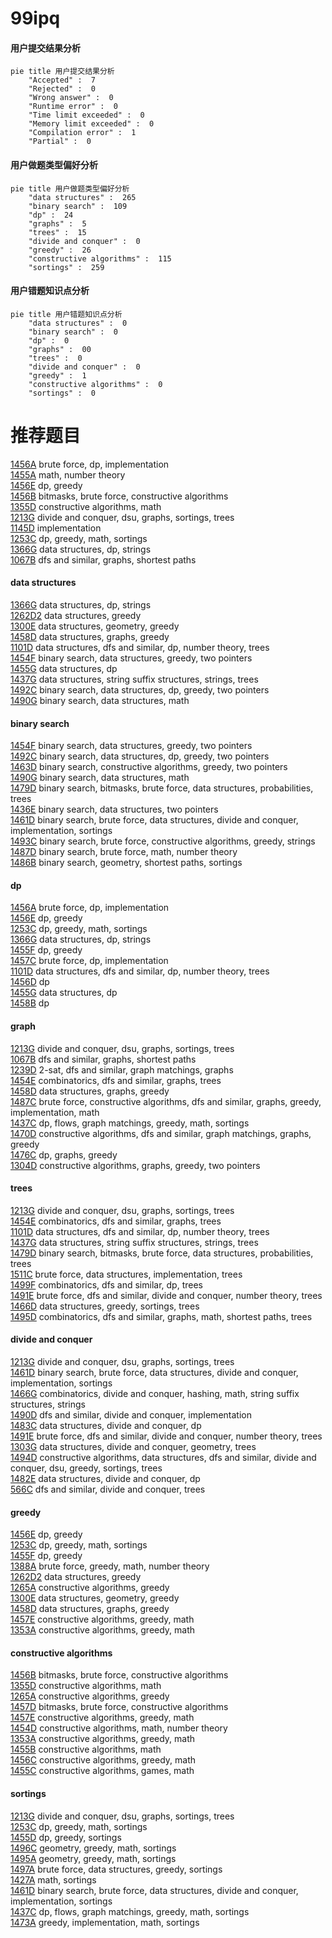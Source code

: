 # 99ipq
<!-- tabs:start -->
#### **用户提交结果分析**

```mermaid
pie title 用户提交结果分析
    "Accepted" :  7
    "Rejected" :  0
    "Wrong answer" :  0
    "Runtime error" :  0
    "Time limit exceeded" :  0
    "Memory limit exceeded" :  0
    "Compilation error" :  1
    "Partial" :  0
```
#### **用户做题类型偏好分析**

```mermaid
pie title 用户做题类型偏好分析
    "data structures" :  265
    "binary search" :  109
    "dp" :  24
    "graphs" :  5
    "trees" :  15
    "divide and conquer" :  0
    "greedy" :  26
    "constructive algorithms" :  115
    "sortings" :  259
```
#### **用户错题知识点分析**

```mermaid
pie title 用户错题知识点分析
    "data structures" :  0
    "binary search" :  0
    "dp" :  0
    "graphs" :  00
    "trees" :  0
    "divide and conquer" :  0
    "greedy" :  1
    "constructive algorithms" :  0
    "sortings" :  0
```
<!-- tabs:end -->
# 推荐题目
[1456A](https://codeforces.com/contest/1456/problem/A)		brute force,
                        dp,
                        implementation		  
[1455A](http://codeforces.com/problemset/problem/1455/A)		math,
                        number theory		  
[1456E](http://codeforces.com/problemset/problem/1456/E)		dp,
                        greedy		  
[1456B](https://codeforces.com/contest/1456/problem/B)		bitmasks,
                        brute force,
                        constructive algorithms		  
[1355D](http://codeforces.com/problemset/problem/1355/D)		constructive algorithms,
                        math		  
[1213G](http://codeforces.com/problemset/problem/1213/G)		divide and conquer,
                        dsu,
                        graphs,
                        sortings,
                        trees		  
[1145D](http://codeforces.com/problemset/problem/1145/D)		implementation		  
[1253C](http://codeforces.com/problemset/problem/1253/C)		dp,
                        greedy,
                        math,
                        sortings		  
[1366G](http://codeforces.com/problemset/problem/1366/G)		data structures,
                        dp,
                        strings		  
[1067B](http://codeforces.com/problemset/problem/1067/B)		dfs and similar,
                        graphs,
                        shortest paths		  
<!-- tabs:start -->
#### **data structures**
[1366G](http://codeforces.com/problemset/problem/1366/G)		data structures,
                        dp,
                        strings		  
[1262D2](https://codeforces.com/contest/1262/problem/D2)		data structures,
                        greedy		  
[1300E](https://codeforces.com/contest/1300/problem/E)		data structures,
                        geometry,
                        greedy		  
[1458D](http://codeforces.com/problemset/problem/1458/D)		data structures,
                        graphs,
                        greedy		  
[1101D](http://codeforces.com/problemset/problem/1101/D)		data structures,
                        dfs and similar,
                        dp,
                        number theory,
                        trees		  
[1454F](http://codeforces.com/problemset/problem/1454/F)		binary search,
                        data structures,
                        greedy,
                        two pointers		  
[1455G](http://codeforces.com/problemset/problem/1455/G)		data structures,
                        dp		  
[1437G](http://codeforces.com/problemset/problem/1437/G)		data structures,
                        string suffix structures,
                        strings,
                        trees		  
[1492C](http://codeforces.com/problemset/problem/1492/C)		binary search,
                        data structures,
                        dp,
                        greedy,
                        two pointers		  
[1490G](http://codeforces.com/problemset/problem/1490/G)		binary search,
                        data structures,
                        math		  
#### **binary search**
[1454F](http://codeforces.com/problemset/problem/1454/F)		binary search,
                        data structures,
                        greedy,
                        two pointers		  
[1492C](http://codeforces.com/problemset/problem/1492/C)		binary search,
                        data structures,
                        dp,
                        greedy,
                        two pointers		  
[1463D](http://codeforces.com/problemset/problem/1463/D)		binary search,
                        constructive algorithms,
                        greedy,
                        two pointers		  
[1490G](http://codeforces.com/problemset/problem/1490/G)		binary search,
                        data structures,
                        math		  
[1479D](http://codeforces.com/problemset/problem/1479/D)		binary search,
                        bitmasks,
                        brute force,
                        data structures,
                        probabilities,
                        trees		  
[1436E](http://codeforces.com/problemset/problem/1436/E)		binary search,
                        data structures,
                        two pointers		  
[1461D](http://codeforces.com/problemset/problem/1461/D)		binary search,
                        brute force,
                        data structures,
                        divide and conquer,
                        implementation,
                        sortings		  
[1493C](http://codeforces.com/problemset/problem/1493/C)		binary search,
                        brute force,
                        constructive algorithms,
                        greedy,
                        strings		  
[1487D](http://codeforces.com/problemset/problem/1487/D)		binary search,
                        brute force,
                        math,
                        number theory		  
[1486B](http://codeforces.com/problemset/problem/1486/B)		binary search,
                        geometry,
                        shortest paths,
                        sortings		  
#### **dp**
[1456A](https://codeforces.com/contest/1456/problem/A)		brute force,
                        dp,
                        implementation		  
[1456E](http://codeforces.com/problemset/problem/1456/E)		dp,
                        greedy		  
[1253C](http://codeforces.com/problemset/problem/1253/C)		dp,
                        greedy,
                        math,
                        sortings		  
[1366G](http://codeforces.com/problemset/problem/1366/G)		data structures,
                        dp,
                        strings		  
[1455F](http://codeforces.com/problemset/problem/1455/F)		dp,
                        greedy		  
[1457C](https://codeforces.com/contest/1457/problem/C)		brute force,
                        dp,
                        implementation		  
[1101D](http://codeforces.com/problemset/problem/1101/D)		data structures,
                        dfs and similar,
                        dp,
                        number theory,
                        trees		  
[1456D](https://codeforces.com/contest/1456/problem/D)		dp		  
[1455G](http://codeforces.com/problemset/problem/1455/G)		data structures,
                        dp		  
[1458B](http://codeforces.com/problemset/problem/1458/B)		dp		  
#### **graph**
[1213G](http://codeforces.com/problemset/problem/1213/G)		divide and conquer,
                        dsu,
                        graphs,
                        sortings,
                        trees		  
[1067B](http://codeforces.com/problemset/problem/1067/B)		dfs and similar,
                        graphs,
                        shortest paths		  
[1239D](http://codeforces.com/problemset/problem/1239/D)		2-sat,
                        dfs and similar,
                        graph matchings,
                        graphs		  
[1454E](http://codeforces.com/problemset/problem/1454/E)		combinatorics,
                        dfs and similar,
                        graphs,
                        trees		  
[1458D](http://codeforces.com/problemset/problem/1458/D)		data structures,
                        graphs,
                        greedy		  
[1487C](http://codeforces.com/problemset/problem/1487/C)		brute force,
                        constructive algorithms,
                        dfs and similar,
                        graphs,
                        greedy,
                        implementation,
                        math		  
[1437C](http://codeforces.com/problemset/problem/1437/C)		dp,
                        flows,
                        graph matchings,
                        greedy,
                        math,
                        sortings		  
[1470D](http://codeforces.com/problemset/problem/1470/D)		constructive algorithms,
                        dfs and similar,
                        graph matchings,
                        graphs,
                        greedy		  
[1476C](http://codeforces.com/problemset/problem/1476/C)		dp,
                        graphs,
                        greedy		  
[1304D](http://codeforces.com/problemset/problem/1304/D)		constructive algorithms,
                        graphs,
                        greedy,
                        two pointers		  
#### **trees**
[1213G](http://codeforces.com/problemset/problem/1213/G)		divide and conquer,
                        dsu,
                        graphs,
                        sortings,
                        trees		  
[1454E](http://codeforces.com/problemset/problem/1454/E)		combinatorics,
                        dfs and similar,
                        graphs,
                        trees		  
[1101D](http://codeforces.com/problemset/problem/1101/D)		data structures,
                        dfs and similar,
                        dp,
                        number theory,
                        trees		  
[1437G](http://codeforces.com/problemset/problem/1437/G)		data structures,
                        string suffix structures,
                        strings,
                        trees		  
[1479D](http://codeforces.com/problemset/problem/1479/D)		binary search,
                        bitmasks,
                        brute force,
                        data structures,
                        probabilities,
                        trees		  
[1511C](http://codeforces.com/problemset/problem/1511/C)		brute force,
                        data structures,
                        implementation,
                        trees		  
[1499F](http://codeforces.com/problemset/problem/1499/F)		combinatorics,
                        dfs and similar,
                        dp,
                        trees		  
[1491E](http://codeforces.com/problemset/problem/1491/E)		brute force,
                        dfs and similar,
                        divide and conquer,
                        number theory,
                        trees		  
[1466D](http://codeforces.com/problemset/problem/1466/D)		data structures,
                        greedy,
                        sortings,
                        trees		  
[1495D](http://codeforces.com/problemset/problem/1495/D)		combinatorics,
                        dfs and similar,
                        graphs,
                        math,
                        shortest paths,
                        trees		  
#### **divide and conquer**
[1213G](http://codeforces.com/problemset/problem/1213/G)		divide and conquer,
                        dsu,
                        graphs,
                        sortings,
                        trees		  
[1461D](http://codeforces.com/problemset/problem/1461/D)		binary search,
                        brute force,
                        data structures,
                        divide and conquer,
                        implementation,
                        sortings		  
[1466G](http://codeforces.com/problemset/problem/1466/G)		combinatorics,
                        divide and conquer,
                        hashing,
                        math,
                        string suffix structures,
                        strings		  
[1490D](http://codeforces.com/problemset/problem/1490/D)		dfs and similar,
                        divide and conquer,
                        implementation		  
[1483C](https://codeforces.com/contest/1483/problem/C)		data structures,
                        divide and conquer,
                        dp		  
[1491E](http://codeforces.com/problemset/problem/1491/E)		brute force,
                        dfs and similar,
                        divide and conquer,
                        number theory,
                        trees		  
[1303G](http://codeforces.com/problemset/problem/1303/G)		data structures,
                        divide and conquer,
                        geometry,
                        trees		  
[1494D](http://codeforces.com/problemset/problem/1494/D)		constructive algorithms,
                        data structures,
                        dfs and similar,
                        divide and conquer,
                        dsu,
                        greedy,
                        sortings,
                        trees		  
[1482E](http://codeforces.com/problemset/problem/1482/E)		data structures,
                        divide and conquer,
                        dp		  
[566C](http://codeforces.com/problemset/problem/566/C)		dfs and similar,
                        divide and conquer,
                        trees		  
#### **greedy**
[1456E](http://codeforces.com/problemset/problem/1456/E)		dp,
                        greedy		  
[1253C](http://codeforces.com/problemset/problem/1253/C)		dp,
                        greedy,
                        math,
                        sortings		  
[1455F](http://codeforces.com/problemset/problem/1455/F)		dp,
                        greedy		  
[1388A](http://codeforces.com/problemset/problem/1388/A)		brute force,
                        greedy,
                        math,
                        number theory		  
[1262D2](https://codeforces.com/contest/1262/problem/D2)		data structures,
                        greedy		  
[1265A](http://codeforces.com/problemset/problem/1265/A)		constructive algorithms,
                        greedy		  
[1300E](https://codeforces.com/contest/1300/problem/E)		data structures,
                        geometry,
                        greedy		  
[1458D](http://codeforces.com/problemset/problem/1458/D)		data structures,
                        graphs,
                        greedy		  
[1457E](https://codeforces.com/contest/1457/problem/E)		constructive algorithms,
                        greedy,
                        math		  
[1353A](http://codeforces.com/problemset/problem/1353/A)		constructive algorithms,
                        greedy,
                        math		  
#### **constructive algorithms**
[1456B](https://codeforces.com/contest/1456/problem/B)		bitmasks,
                        brute force,
                        constructive algorithms		  
[1355D](http://codeforces.com/problemset/problem/1355/D)		constructive algorithms,
                        math		  
[1265A](http://codeforces.com/problemset/problem/1265/A)		constructive algorithms,
                        greedy		  
[1457D](https://codeforces.com/contest/1457/problem/D)		bitmasks,
                        brute force,
                        constructive algorithms		  
[1457E](https://codeforces.com/contest/1457/problem/E)		constructive algorithms,
                        greedy,
                        math		  
[1454D](http://codeforces.com/problemset/problem/1454/D)		constructive algorithms,
                        math,
                        number theory		  
[1353A](http://codeforces.com/problemset/problem/1353/A)		constructive algorithms,
                        greedy,
                        math		  
[1455B](http://codeforces.com/problemset/problem/1455/B)		constructive algorithms,
                        math		  
[1456C](https://codeforces.com/contest/1456/problem/C)		constructive algorithms,
                        greedy,
                        math		  
[1455C](http://codeforces.com/problemset/problem/1455/C)		constructive algorithms,
                        games,
                        math		  
#### **sortings**
[1213G](http://codeforces.com/problemset/problem/1213/G)		divide and conquer,
                        dsu,
                        graphs,
                        sortings,
                        trees		  
[1253C](http://codeforces.com/problemset/problem/1253/C)		dp,
                        greedy,
                        math,
                        sortings		  
[1455D](http://codeforces.com/problemset/problem/1455/D)		dp,
                        greedy,
                        sortings		  
[1496C](https://codeforces.com/contest/1496/problem/C)		geometry,
                        greedy,
                        math,
                        sortings		  
[1495A](http://codeforces.com/problemset/problem/1495/A)		geometry,
                        greedy,
                        math,
                        sortings		  
[1497A](http://codeforces.com/problemset/problem/1497/A)		brute force,
                        data structures,
                        greedy,
                        sortings		  
[1427A](http://codeforces.com/problemset/problem/1427/A)		math,
                        sortings		  
[1461D](http://codeforces.com/problemset/problem/1461/D)		binary search,
                        brute force,
                        data structures,
                        divide and conquer,
                        implementation,
                        sortings		  
[1437C](http://codeforces.com/problemset/problem/1437/C)		dp,
                        flows,
                        graph matchings,
                        greedy,
                        math,
                        sortings		  
[1473A](http://codeforces.com/problemset/problem/1473/A)		greedy,
                        implementation,
                        math,
                        sortings		  
<!-- tabs:end -->
